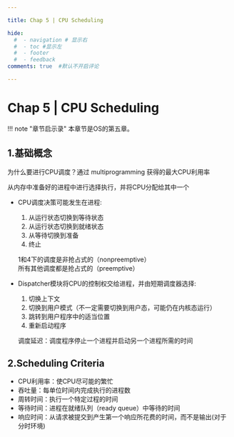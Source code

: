 ```yaml
---

title: Chap 5 | CPU Scheduling

hide:
  #  - navigation # 显示右
  #  - toc #显示左
  #  - footer
  #  - feedback  
comments: true  #默认不开启评论

---
```


<h1 id="欢迎">Chap 5 | CPU Scheduling</h1>

!!! note "章节启示录"
    <!-- === "Tab 1" -->
        <!-- Markdown **content**. -->
    <!-- === "Tab 2"
        More Markdown **content**. -->
    本章节是OS的第五章。

## 1.基础概念
为什么要进行CPU调度？通过 multiprogramming 获得的最大CPU利用率


从内存中准备好的进程中进行选择执行，并将CPU分配给其中一个

* CPU调度决策可能发生在进程:
    1. 从运行状态切换到等待状态
    2. 从运行状态切换到就绪状态
    3. 从等待切换到准备
    4. 终止     

    1和4下的调度是非抢占式的（nonpreemptive）        
    所有其他调度都是抢占式的（preemptive）

* Dispatcher模块将CPU的控制权交给进程，并由短期调度器选择:
    1. 切换上下文
    2. 切换到用户模式（不一定需要切换到用户态，可能仍在内核态运行）
    3. 跳转到用户程序中的适当位置
    4. 重新启动程序

    调度延迟：调度程序停止一个进程并启动另一个进程所需的时间

## 2.Scheduling Criteria
* CPU利用率：使CPU尽可能的繁忙
* 吞吐量：每单位时间内完成执行的进程数
* 周转时间：执行一个特定过程的时间
* 等待时间：进程在就绪队列（ready queue）中等待的时间
* 响应时间：从请求被提交到产生第一个响应所花费的时间，而不是输出(对于分时环境)